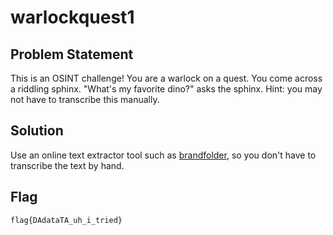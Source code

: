 # warlockquest1
## Problem Statement
This is an OSINT challenge! You are a warlock on a quest. You come across a riddling sphinx. "What's my favorite dino?" asks the sphinx.
Hint: you may not have to transcribe this manually.

## Solution
Use an online text extractor tool such as [brandfolder](https://brandfolder.com/workbench/extract-text-from-image), so you don't have to transcribe the text by hand.

## Flag
`flag{DAdataTA_uh_i_tried}`
